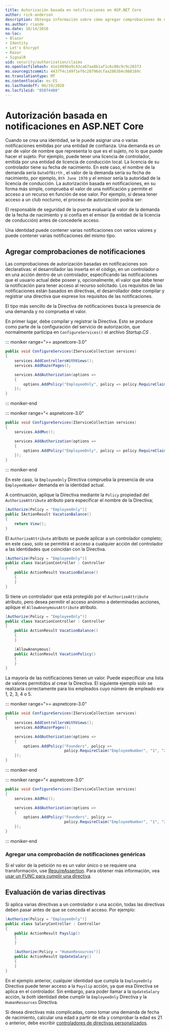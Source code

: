 ```yaml
---
title: Autorización basada en notificaciones en ASP.NET Core
author: rick-anderson
description: Obtenga información sobre cómo agregar comprobaciones de notificaciones para la autorización en una aplicación ASP.NET Core.
ms.author: riande
ms.date: 10/14/2016
no-loc:
- Blazor
- Identity
- Let's Encrypt
- Razor
- SignalR
uid: security/authorization/claims
ms.openlocfilehash: 41e19896e9c43ca67aa8b1af1c6c88c9c9c20373
ms.sourcegitcommit: 4437f4c149f1ef6c28796dcfaa2863b4c088169c
ms.translationtype: MT
ms.contentlocale: es-ES
ms.lasthandoff: 06/19/2020
ms.locfileid: "85074488"
---
```

# <a name="claims-based-authorization-in-aspnet-core"></a>Autorización basada en notificaciones en ASP.NET Core

<a name="security-authorization-claims-based"></a>

Cuando se crea una identidad, se le puede asignar una o varias notificaciones emitidas por una entidad de confianza. Una demanda es un par de valor de nombre que representa lo que es el sujeto, no lo que puede hacer el sujeto. Por ejemplo, puede tener una licencia de controlador, emitida por una entidad de licencia de conducción local. La licencia de su controlador tiene su fecha de nacimiento. En este caso, el nombre de la demanda sería `DateOfBirth` , el valor de la demanda sería su fecha de nacimiento, por ejemplo, `8th June 1970` y el emisor sería la autoridad de la licencia de conducción. La autorización basada en notificaciones, en su forma más simple, comprueba el valor de una notificación y permite el acceso a un recurso en función de ese valor. Por ejemplo, si desea tener acceso a un club nocturno, el proceso de autorización podría ser:

El responsable de seguridad de la puerta evaluaría el valor de la demanda de la fecha de nacimiento y si confía en el emisor (la entidad de la licencia de conducción) antes de concederle acceso.

Una identidad puede contener varias notificaciones con varios valores y puede contener varias notificaciones del mismo tipo.

## <a name="adding-claims-checks"></a>Agregar comprobaciones de notificaciones

Las comprobaciones de autorización basadas en notificaciones son declarativas: el desarrollador las inserta en el código, en un controlador o en una acción dentro de un controlador, especificando las notificaciones que el usuario actual debe poseer y, opcionalmente, el valor que debe tener la notificación para tener acceso al recurso solicitado. Los requisitos de las notificaciones están basados en directivas, el desarrollador debe compilar y registrar una directiva que exprese los requisitos de las notificaciones.

El tipo más sencillo de la Directiva de notificaciones busca la presencia de una demanda y no comprueba el valor.

En primer lugar, debe compilar y registrar la Directiva. Esto se produce como parte de la configuración del servicio de autorización, que normalmente participa en `ConfigureServices()` el archivo *Startup.CS* .

::: moniker range=">= aspnetcore-3.0"

```csharp
public void ConfigureServices(IServiceCollection services)
{
    services.AddControllersWithViews();
    services.AddRazorPages();

    services.AddAuthorization(options =>
    {
        options.AddPolicy("EmployeeOnly", policy => policy.RequireClaim("EmployeeNumber"));
    });
}
```

::: moniker-end

::: moniker range="< aspnetcore-3.0"

```csharp
public void ConfigureServices(IServiceCollection services)
{
    services.AddMvc();

    services.AddAuthorization(options =>
    {
        options.AddPolicy("EmployeeOnly", policy => policy.RequireClaim("EmployeeNumber"));
    });
}
```

::: moniker-end

En este caso, la `EmployeeOnly` Directiva comprueba la presencia de una `EmployeeNumber` demanda en la identidad actual.

A continuación, aplique la Directiva mediante la `Policy` propiedad del `AuthorizeAttribute` atributo para especificar el nombre de la Directiva;

```csharp
[Authorize(Policy = "EmployeeOnly")]
public IActionResult VacationBalance()
{
    return View();
}
```

El `AuthorizeAttribute` atributo se puede aplicar a un controlador completo; en este caso, solo se permitirá el acceso a cualquier acción del controlador a las identidades que coincidan con la Directiva.

```csharp
[Authorize(Policy = "EmployeeOnly")]
public class VacationController : Controller
{
    public ActionResult VacationBalance()
    {
    }
}
```

Si tiene un controlador que está protegido por el `AuthorizeAttribute` atributo, pero desea permitir el acceso anónimo a determinadas acciones, aplique el `AllowAnonymousAttribute` atributo.

```csharp
[Authorize(Policy = "EmployeeOnly")]
public class VacationController : Controller
{
    public ActionResult VacationBalance()
    {
    }

    [AllowAnonymous]
    public ActionResult VacationPolicy()
    {
    }
}
```

La mayoría de las notificaciones tienen un valor. Puede especificar una lista de valores permitidos al crear la Directiva. El siguiente ejemplo solo se realizaría correctamente para los empleados cuyo número de empleado era 1, 2, 3, 4 o 5.

::: moniker range=">= aspnetcore-3.0"

```csharp
public void ConfigureServices(IServiceCollection services)
{
    services.AddControllersWithViews();
    services.AddRazorPages();

    services.AddAuthorization(options =>
    {
        options.AddPolicy("Founders", policy =>
                          policy.RequireClaim("EmployeeNumber", "1", "2", "3", "4", "5"));
    });
}
```

::: moniker-end

::: moniker range="< aspnetcore-3.0"

```csharp
public void ConfigureServices(IServiceCollection services)
{
    services.AddMvc();

    services.AddAuthorization(options =>
    {
        options.AddPolicy("Founders", policy =>
                          policy.RequireClaim("EmployeeNumber", "1", "2", "3", "4", "5"));
    });
}
```

::: moniker-end
### <a name="add-a-generic-claim-check"></a>Agregar una comprobación de notificaciones genéricas

Si el valor de la petición no es un valor único o se requiere una transformación, use [RequireAssertion](/dotnet/api/microsoft.aspnetcore.authorization.authorizationpolicybuilder.requireassertion). Para obtener más información, vea [usar un FUNC para cumplir una directiva](xref:security/authorization/policies#use-a-func-to-fulfill-a-policy).

## <a name="multiple-policy-evaluation"></a>Evaluación de varias directivas

Si aplica varias directivas a un controlador o una acción, todas las directivas deben pasar antes de que se conceda el acceso. Por ejemplo:

```csharp
[Authorize(Policy = "EmployeeOnly")]
public class SalaryController : Controller
{
    public ActionResult Payslip()
    {
    }

    [Authorize(Policy = "HumanResources")]
    public ActionResult UpdateSalary()
    {
    }
}
```

En el ejemplo anterior, cualquier identidad que cumpla la `EmployeeOnly` Directiva puede tener acceso a la `Payslip` acción, ya que esa Directiva se aplica en el controlador. Sin embargo, para poder llamar a la `UpdateSalary` acción, la *both* identidad debe cumplir la `EmployeeOnly` Directiva y la `HumanResources` Directiva.

Si desea directivas más complicadas, como tomar una demanda de fecha de nacimiento, calcular una edad a partir de ella y comprobar la edad es 21 o anterior, debe escribir [controladores de directivas personalizados](xref:security/authorization/policies).
